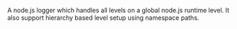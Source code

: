 A node.js logger which handles all levels on a global node.js runtime level. It also support hierarchy based level setup using namespace paths.
